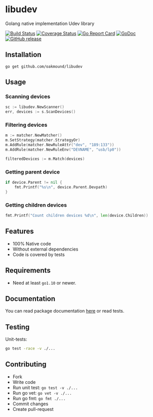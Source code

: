 # libudev
Golang native implementation Udev library

[![Build Status](https://travis-ci.org/oakmound/libudev.svg?branch=master)](https://travis-ci.org/oakmound/libudev)
[![Coverage Status](https://coveralls.io/repos/github/oakmound/libudev/badge.svg?branch=master)](https://coveralls.io/github/oakmound/libudev?branch=master)
[![Go Report Card](https://goreportcard.com/badge/github.com/oakmound/libudev)](https://goreportcard.com/report/github.com/oakmound/libudev)
[![GoDoc](https://godoc.org/github.com/oakmound/libudev?status.svg)](https://godoc.org/github.com/oakmound/libudev)
[![GitHub release](https://img.shields.io/github/release/oakmound/libudev.svg)](https://github.com/oakmound/libudev/releases)


Installation
------------
    go get github.com/oakmound/libudev

Usage
-----

### Scanning devices
```go
sc := libudev.NewScanner()
err, devices := s.ScanDevices()
```

### Filtering devices
```go
m := matcher.NewMatcher()
m.SetStrategy(matcher.StrategyOr)
m.AddRule(matcher.NewRuleAttr("dev", "189:133"))
m.AddRule(matcher.NewRuleEnv("DEVNAME", "usb/lp0"))

filteredDevices := m.Match(devices)
```

### Getting parent device
```go
if device.Parent != nil {
    fmt.Printf("%s\n", device.Parent.Devpath)
}
```

### Getting children devices
```go
fmt.Printf("Count children devices %d\n", len(device.Children))
```

Features
--------
* 100% Native code
* Without external dependencies
* Code is covered by tests

Requirements
------------

* Need at least `go1.10` or newer.

Documentation
-------------

You can read package documentation [here](http:godoc.org/github.com/oakmound/libudev) or read tests.

Testing
-------
Unit-tests:
```bash
go test -race -v ./...
```

Contributing
------------
* Fork
* Write code
* Run unit test: `go test -v ./...`
* Run go vet: `go vet -v ./...`
* Run go fmt: `go fmt ./...`
* Commit changes
* Create pull-request
